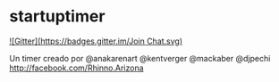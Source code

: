 startuptimer
============
[![Gitter](https://badges.gitter.im/Join Chat.svg)](https://gitter.im/Kentverger/startuptimer?utm_source=badge&utm_medium=badge&utm_campaign=pr-badge&utm_content=badge)

Un timer creado por @anakarenart @kentverger @mackaber @djpechi http://facebook.com/Rhinno.Arizona
